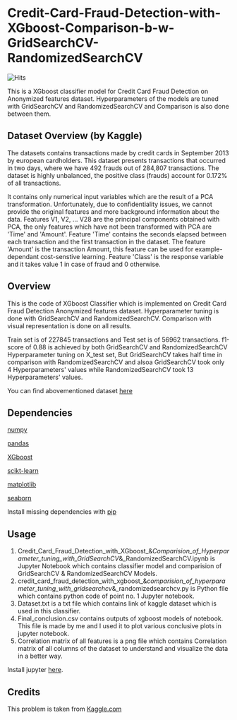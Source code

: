 # Credit-Card-Fraud-Detection-with-XGboost-Comparison-b-w-GridSearchCV-RandomizedSearchCV
![Hits](https://hitcounter.pythonanywhere.com/count/tag.svg?url=https%3A%2F%2Fgithub.com%2Fajaychouhan-nitbhopal%2FCredit-Card-Fraud-Detection-with-XGboost-and-Comparison-b-w-GridSearchCV-and-RandomizedSearchCV)

This is a XGboost classifier model for Credit Card Fraud Detection on Anonymized features dataset. Hyperparameters of the models are tuned with GridSearchCV and RandomizedSearchCV and Comparison is also done between them.

## Dataset Overview (by Kaggle)
The datasets contains transactions made by credit cards in September 2013 by european cardholders.
This dataset presents transactions that occurred in two days, where we have 492 frauds out of 284,807 transactions. The dataset is highly unbalanced, the positive class (frauds) account for 0.172% of all transactions.

It contains only numerical input variables which are the result of a PCA transformation. Unfortunately, due to confidentiality issues, we cannot provide the original features and more background information about the data. Features V1, V2, … V28 are the principal components obtained with PCA, the only features which have not been transformed with PCA are 'Time' and 'Amount'. Feature 'Time' contains the seconds elapsed between each transaction and the first transaction in the dataset. The feature 'Amount' is the transaction Amount, this feature can be used for example-dependant cost-senstive learning. Feature 'Class' is the response variable and it takes value 1 in case of fraud and 0 otherwise.

## Overview

This is the code of XGboost Classifier which is implemented on Credit Card Fraud Detection Anonymized features dataset. Hyperparameter tuning is done with GridSearchCV and RandomizedSearchCV. Comparison with visual representation is done on all results.

Train set is of 227845 transactions and Test set is of 56962 transactions. f1-score of 0.88 is achieved by both GridSearchCV and RandomizedSearchCV Hyperparameter tuning on X_test set, But GridSearchCV takes half time in comparison with RandomizedSearchCV and alsoa GridSearchCV took only 4 Hyperparameters' values while RandomizedSearchCV took 13 Hyperparameters' values.

You can find abovementioned dataset [here](https://www.kaggle.com/mlg-ulb/creditcardfraud)

## Dependencies

[numpy](https://numpy.org/)

[pandas](https://pandas.pydata.org/)

[XGboost](https://xgboost.readthedocs.io/en/latest/python/python_intro.html)

[scikt-learn](https://scikit-learn.org/stable/)

[matplotlib](https://matplotlib.org/)

[seaborn](https://seaborn.pydata.org/)

Install missing dependencies with [pip](https://pip.pypa.io/en/stable/)

## Usage
1. Credit_Card_Fraud_Detection_with_XGboost_&_Comparision_of_Hyperparameter_tuning_with_GridSearchCV_&_RandomizedSearchCV.ipynb is Jupyter Notebook which contains classifier model and comparision of GridSearchCV & RandomizedSearchCV Models.
2. credit_card_fraud_detection_with_xgboost_&_comparision_of_hyperparameter_tuning_with_gridsearchcv_&_randomizedsearchcv.py is Python file which contains python code of point no. 1 Jupyter notebook.
3. Dataset.txt is a txt file which contains link of kaggle dataset which is used in this classifier.
4. Final_conclusion.csv contains outputs of xgboost models of notebook. This file is made by me and I used it to plot various conclusive plots in jupyter notebook.
5. Correlation matrix of all features is a png file which contains Correlation matrix of all columns of the dataset to understand and visualize the data in a better way.

Install jupyter [here](https://jupyter.org/install).

## Credits
This problem is taken from [Kaggle.com](https://www.kaggle.com/mlg-ulb/creditcardfraud)

